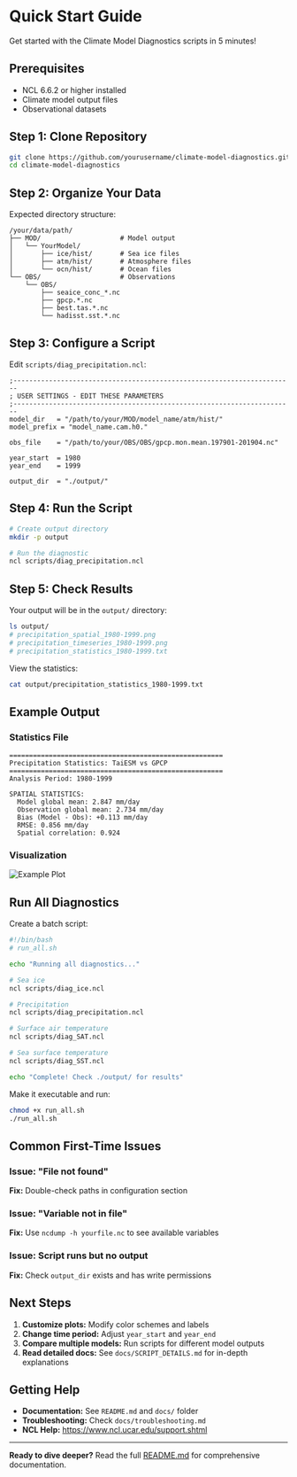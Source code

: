 # Quick Start Guide

Get started with the Climate Model Diagnostics scripts in 5 minutes!

## Prerequisites

- NCL 6.6.2 or higher installed
- Climate model output files
- Observational datasets

## Step 1: Clone Repository

```bash
git clone https://github.com/yourusername/climate-model-diagnostics.git
cd climate-model-diagnostics
```

## Step 2: Organize Your Data

Expected directory structure:
```
/your/data/path/
├── MOD/                    # Model output
│   └── YourModel/
│       ├── ice/hist/       # Sea ice files
│       ├── atm/hist/       # Atmosphere files
│       └── ocn/hist/       # Ocean files
└── OBS/                    # Observations
    └── OBS/
        ├── seaice_conc_*.nc
        ├── gpcp.*.nc
        ├── best.tas.*.nc
        └── hadisst.sst.*.nc
```

## Step 3: Configure a Script

Edit `scripts/diag_precipitation.ncl`:

```ncl
;-----------------------------------------------------------------------
; USER SETTINGS - EDIT THESE PARAMETERS
;-----------------------------------------------------------------------
model_dir   = "/path/to/your/MOD/model_name/atm/hist/"
model_prefix = "model_name.cam.h0."

obs_file    = "/path/to/your/OBS/OBS/gpcp.mon.mean.197901-201904.nc"

year_start  = 1980
year_end    = 1999

output_dir  = "./output/"
```

## Step 4: Run the Script

```bash
# Create output directory
mkdir -p output

# Run the diagnostic
ncl scripts/diag_precipitation.ncl
```

## Step 5: Check Results

Your output will be in the `output/` directory:

```bash
ls output/
# precipitation_spatial_1980-1999.png
# precipitation_timeseries_1980-1999.png
# precipitation_statistics_1980-1999.txt
```

View the statistics:
```bash
cat output/precipitation_statistics_1980-1999.txt
```

## Example Output

### Statistics File
```
======================================================
Precipitation Statistics: TaiESM vs GPCP
======================================================
Analysis Period: 1980-1999

SPATIAL STATISTICS:
  Model global mean: 2.847 mm/day
  Observation global mean: 2.734 mm/day
  Bias (Model - Obs): +0.113 mm/day
  RMSE: 0.856 mm/day
  Spatial correlation: 0.924
```

### Visualization
![Example Plot](examples/figures/precipitation_spatial_example.png)

## Run All Diagnostics

Create a batch script:

```bash
#!/bin/bash
# run_all.sh

echo "Running all diagnostics..."

# Sea ice
ncl scripts/diag_ice.ncl

# Precipitation
ncl scripts/diag_precipitation.ncl

# Surface air temperature
ncl scripts/diag_SAT.ncl

# Sea surface temperature
ncl scripts/diag_SST.ncl

echo "Complete! Check ./output/ for results"
```

Make it executable and run:
```bash
chmod +x run_all.sh
./run_all.sh
```

## Common First-Time Issues

### Issue: "File not found"
**Fix:** Double-check paths in configuration section

### Issue: "Variable not in file"
**Fix:** Use `ncdump -h yourfile.nc` to see available variables

### Issue: Script runs but no output
**Fix:** Check `output_dir` exists and has write permissions

## Next Steps

1. **Customize plots:** Modify color schemes and labels
2. **Change time period:** Adjust `year_start` and `year_end`
3. **Compare multiple models:** Run scripts for different model outputs
4. **Read detailed docs:** See `docs/SCRIPT_DETAILS.md` for in-depth explanations

## Getting Help

- **Documentation:** See `README.md` and `docs/` folder
- **Troubleshooting:** Check `docs/troubleshooting.md`
- **NCL Help:** https://www.ncl.ucar.edu/support.shtml

---

**Ready to dive deeper?** Read the full [README.md](../README.md) for comprehensive documentation.
